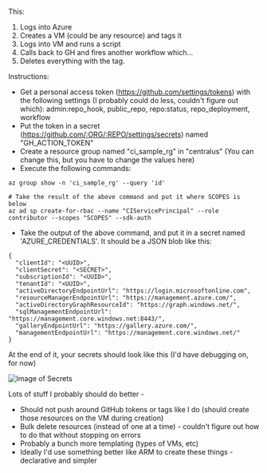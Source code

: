 This:
1. Logs into Azure
2. Creates a VM (could be any resource) and tags it
3. Logs into VM and runs a script
4. Calls back to GH and fires another workflow which...
5. Deletes everything with the tag.

Instructions:
- Get a personal access token (https://github.com/settings/tokens) with the following settings (I probably could do less, couldn't figure out which): admin:repo_hook, public_repo, repo:status, repo_deployment, workflow
- Put the token in a secret (https://github.com/:ORG/:REPO/settings/secrets) named "GH_ACTION_TOKEN"
- Create a resource group named "ci_sample_rg" in "centralus" (You can change this, but you have to change the values here)
- Execute the following commands:
```
az group show -n 'ci_sample_rg' --query 'id'

# Take the result of the above command and put it where SCOPES is below
az ad sp create-for-rbac --name "CIServicePrincipal" --role contributor --scopes "SCOPES" --sdk-auth
```
- Take the output of the above command, and put it in a secret named 'AZURE_CREDENTIALS'. It should be a JSON blob like this:
```
{
  "clientId": "<UUID>",
  "clientSecret": "<SECRET>",
  "subscriptionId": "<UUID>",
  "tenantId": "<UUID>",
  "activeDirectoryEndpointUrl": "https://login.microsoftonline.com",
  "resourceManagerEndpointUrl": "https://management.azure.com/",
  "activeDirectoryGraphResourceId": "https://graph.windows.net/",
  "sqlManagementEndpointUrl": "https://management.core.windows.net:8443/",
  "galleryEndpointUrl": "https://gallery.azure.com/",
  "managementEndpointUrl": "https://management.core.windows.net/"
}
```

At the end of it, your secrets should look like this (I'd have debugging on, for now)

![Image of Secrets](https://github.com/aronchick/GitHub-Actions-Remote-Runner-Round-Trip/secrets.png)

Lots of stuff I probably should do better - 
- Should not push around GitHub tokens or tags like I do (should create those resources on the VM during creation)
- Bulk delete resources (instead of one at a time) - couldn't figure out how to do that without stopping on errors
- Probably a bunch more templating (types of VMs, etc)
- Ideally I'd use something better like ARM to create these things - declarative and simpler
